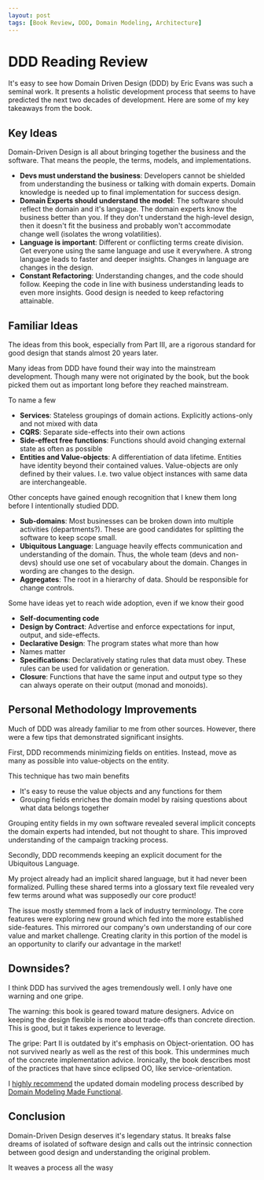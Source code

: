 ```yaml
---
layout: post
tags: [Book Review, DDD, Domain Modeling, Architecture]
---
```


# DDD Reading Review

It's easy to see how Domain Driven Design (DDD) by Eric Evans was such a seminal work. It presents a holistic development process that seems to have predicted the next two decades of development. Here are some of my key takeaways from the book.

## Key Ideas

Domain-Driven Design is all about bringing together the business and the software. That means the people, the terms, models, and implementations.

- **Devs must understand the business**: Developers cannot be shielded from understanding the business or talking with domain experts. Domain knowledge is needed up to final implementation for success design.
- **Domain Experts should understand the model**: The software should reflect the domain and it's language. The domain experts know the business better than you. If they don't understand the high-level design, then it doesn't fit the business and probably won't accommodate change well (isolates the wrong volatilities).
- **Language is important**: Different or conflicting terms create division. Get everyone using the same language and use it everywhere. A strong language leads to faster and deeper insights. Changes in language are changes in the design.
- **Constant Refactoring**: Understanding changes, and the code should follow. Keeping the code in line with business understanding leads to even more insights. Good design is needed to keep refactoring attainable. 

<!-- connection to agile? -->


## Familiar Ideas

The ideas from this book, especially from Part III, are a rigorous standard for good design that stands almost 20 years later.

Many ideas from DDD have found their way into the mainstream development. Though many were not originated by the book, but the book picked them out as important long before they reached mainstream.

To name a few
- **Services**: Stateless groupings of domain actions. Explicitly actions-only and not mixed with data
- **CQRS**: Separate side-effects into their own actions
- **Side-effect free functions**: Functions should avoid changing external state as often as possible
- **Entities and Value-objects**: A differentiation of data lifetime. Entities have identity beyond their contained values. Value-objects are only defined by their values. I.e. two value object instances with same data are interchangeable.


Other concepts have gained enough recognition that I knew them long before I intentionally studied DDD.
- **Sub-domains**: Most businesses can be broken down into multiple activities (departments?). These are good candidates for splitting the software to keep scope small.
- **Ubiquitous Language**: Language heavily effects communication and understanding of the domain. Thus, the whole team (devs and non-devs) should use one set of vocabulary about the domain. Changes in wording are changes to the design.
- **Aggregates**: The root in a hierarchy of data. Should be responsible for change controls.

Some have ideas yet to reach wide adoption, even if we know their good
- **Self-documenting code**
- **Design by Contract**: Advertise and enforce expectations for input, output, and side-effects.
- **Declarative Design**: The program states what more than how
- Names matter
- **Specifications**: Declaratively stating rules that data must obey. These rules can be used for validation or generation.
- **Closure**: Functions that have the same input and output type so they can always operate on their output (monad and monoids).


## Personal Methodology Improvements

Much of DDD was already familiar to me from other sources. However, there were a few tips that demonstrated significant insights.

First, DDD recommends minimizing fields on entities. Instead, move as many as possible into value-objects on the entity. 

This technique has two main benefits
- It's easy to reuse the value objects and any functions for them
- Grouping fields enriches the domain model by raising questions about what data belongs together

Grouping entity fields in my own software revealed several implicit concepts the domain experts had intended, but not thought to share. This improved understanding of the campaign tracking process.

Secondly, DDD recommends keeping an explicit document for the Ubiquitous Language.

My project already had an implicit shared language, but it had never been formalized. Pulling these shared terms into a glossary text file revealed very few terms around what was supposedly our core product! 

The issue mostly stemmed from a lack of industry terminology. The core features were exploring new ground which fed into the more established side-features. This mirrored our company's own understanding of our core value and market challenge. Creating clarity in this portion of the model is an opportunity to clarify our advantage in the market!

## Downsides?

I think DDD has survived the ages tremendously well. I only have one warning and one gripe.

The warning: this book is geared toward mature designers. Advice on keeping the design flexible is more about trade-offs than concrete direction. This is good, but it takes experience to leverage. 

The gripe: Part II is outdated by it's emphasis on Object-orientation. OO has not survived nearly as well as the rest of this book. This undermines much of the concrete implementation advice. Ironically, the book describes most of the practices that have since eclipsed OO, like service-orientation.

I [highly recommend](./2021-02-05-Designing-with-Events-Transforms-and-state.md) the updated domain modeling process described by [Domain Modeling Made Functional](https://pragprog.com/titles/swdddf/domain-modeling-made-functional/).

## Conclusion

Domain-Driven Design deserves it's legendary status. It breaks false dreams of isolated of software design and calls out the intrinsic connection between good design and understanding the original problem.

It weaves a process all the wasy



<!-- Primary points
- minimizing fields on entity (and into value objects) as good source of domain inspiration 
- creating the glossary 
   - helped me notice the lack of terms around our core domain. Had many domain terms, but not for some of the defining parts of our business
   - still unproven as a team mechanism, but seems promising. Non-devs can edit with something like github wiki. Part of code reviews

Could also talk about 
- functional connections
- Specifications
- Weight of OO vs the relative intuition of Wlaschin's method
- Focus on refactoring and cost of up-front structure
- Problem focus at every level -->